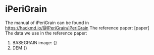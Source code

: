 # iPeriGrain
The manual of iPeriGrain can be found in https://hackmd.io/@IPeriGrain/iPeriGrain 
The reference paper: [paper]  
The data we use in the reference paper: 
  1. BASEGRAIN image: {}  
  2. DEM {} 
